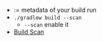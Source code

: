- := metadata of your build run
- `./gradlew build --scan`
    - `--scan` enable it
- [Build Scan](https://scans.gradle.com/)
